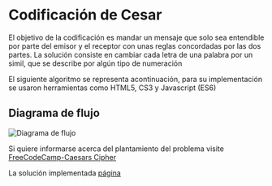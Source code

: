 # Codificación de Cesar

El objetivo de la codificación es mandar un mensaje que solo sea entendible por parte del emisor y el receptor
con unas reglas concordadas por las dos partes. La solución consiste en cambiar cada letra de una palabra
por un simil, que se describe por algún tipo de numeración

El siguiente algoritmo se representa acontinuación, para su implementación se usaron herramientas como 
HTML5, CS3 y Javascript (ES6)

## Diagrama de flujo

![Diagrama de flujo](https://github.com/AndersonDGueC/codif_cesar1112/blob/master/imgArcH-cc/cesar_code.png)

Si quiere informarse acerca del plantamiento del problema visite [FreeCodeCamp-Caesars Cipher](https://www.freecodecamp.org/learn/javascript-algorithms-and-data-structures/javascript-algorithms-and-data-structures-projects/caesars-cipher)

La solución implementada [página](https://andersondguec.github.io/codif_cesar1112/)

